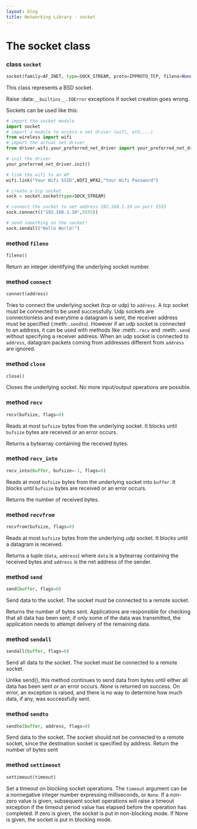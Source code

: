```yaml
---
layout: blog
title: Networking Library - socket
---
```

The socket class
================

### class `socket`
```python
socket(family=AF_INET, type=SOCK_STREAM, proto=IPPROTO_TCP, fileno=None)
```

This class represents a BSD socket.

Raise :data:`__builtins__.IOError` exceptions if socket creation goes wrong.

Sockets can be used like this:

```python
# import the socket module
import socket
# import a module to access a net driver (wifi, eth,...)
from wireless import wifi
# import the actual net driver
from driver.wifi.your_preferred_net_driver import your_preferred_net_driver

# init the driver
your_preferred_net_driver.init()

# link the wifi to an AP
wifi.link("Your Wifi SSID",WIFI_WPA2,"Your Wifi Password")

# create a tcp socket
sock = socket.socket(type=SOCK_STREAM)

# connect the socket to net address 192.168.1.10 on port 5555
sock.connect(("192.168.1.10",5555))

# send something on the socket!
sock.sendall("Hello World!")
```


### method `fileno`
```python
fileno()
```

Return an integer identifying the underlying socket number.


### method `connect`
```python
connect(address)
```

Tries to connect the underlying socket (tcp or udp) to `address`.
A tcp socket must be connected to be used successfully. Udp sockets are connectionless and everytime a datagram
is sent, the receiver address must be specified (:meth:`.sendto`). However if an udp socket is connected to an address,
it can be used with methods like :meth:`.recv` and :meth:`.send` without specifying a receiver address.
When an udp socket is connected to `address`, datagram packets coming from addresses different from `address` are ignored.


### method `close`
```python
close()
```

Closes the underlying socket. No more input/output operations are possible.


### method `recv`
```python
recv(bufsize, flags=0)
```

Reads at most `bufsize` bytes from the underlying socket. It blocks until `bufsize` bytes are received or an error occurs.

Returns a bytearray containing the received bytes.


### method `recv_into`
```python
recv_into(buffer, bufsize=-1, flags=0)
```

Reads at most `bufsize` bytes from the underlying socket into `buffer`. It blocks until `bufsize` bytes are received or an error occurs.

Returns the number of received bytes.


### method `recvfrom`
```python
recvfrom(bufsize, flags=0)
```

Reads at most `bufsize` bytes from the underlying udp socket. It blocks until a datagram is received.

Returns a tuple (`data`, `address`) where `data` is a bytearray containing the received bytes and `address` is the net address of the sender.


### method `send`
```python
send(buffer, flags=0)
```

Send data to the socket. The socket must be connected to a remote socket.

Returns the number of bytes sent. Applications are responsible for checking that all data has been sent; if only some of the data was transmitted, the application needs to attempt delivery of the remaining data.


### method `sendall`
```python
sendall(buffer, flags=0)
```

Send all data to the socket. The socket must be connected to a remote socket.

Unlike send(), this method continues to send data from bytes until either all data has been sent or an error occurs.
*None* is returned on success. On error, an exception is raised, and there is no way to determine how much data, if any, was successfully sent.


### method `sendto`
```python
sendto(buffer, address, flags=0)
```

Send data to the socket. The socket should not be connected to a remote socket, since the destination socket is specified by address.
Return the number of bytes sent


### method `settimeout`
```python
settimeout(timeout)
```

Set a timeout on blocking socket operations. The `timeout` argument can be a nonnegative integer number expressing milliseconds, or `None`.
If a non-zero value is given, subsequent socket operations will raise a timeout exception if the timeout period value has elapsed before the operation has completed.
If zero is given, the socket is put in non-blocking mode.
If None is given, the socket is put in blocking mode.